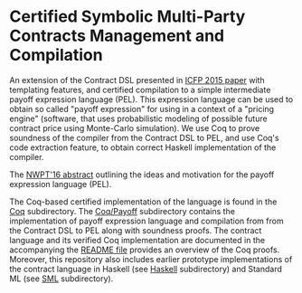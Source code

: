 # Certified Symbolic Multi-Party Contracts Management and Compilation

An extension of the Contract DSL presented in [ICFP 2015 paper](doc/icfp2015.pdf)
with templating features, and certified compilation to a simple intermediate
payoff expression language (PEL). This expression language can be used to obtain
so called "payoff expression" for using in a context of a "pricing engine"
(software, that uses probabilistic modeling of possible future contract price
using Monte-Carlo simulation). We use Coq to prove soundness of the compiler
from the Contract DSL to PEL, and use Coq's code extraction feature, to obtain
correct Haskell implementation of the compiler.

The [NWPT'16 abstract](http://dannenkov.me/papers/NWPTPayoffLang.pdf) outlining
the ideas and motivation for the payoff expression language (PEL).

The Coq-based certified implementation of the language is
found in the [Coq](Coq) subdirectory. The [Coq/Payoff](Coq/Payoff) subdirectory
contains the implementation of payoff expression language and compilation
from from the Contract DSL to PEL along with soundness proofs.
The contract language and its verified Coq implementation are documented
in the accompanying the [README file](Coq/README.md) provides an overview of the Coq
proofs. Moreover, this repository also includes earlier prototype
implementations of the contract language in Haskell (see
[Haskell](Haskell) subdirectory) and Standard ML (see [SML](SML)
subdirectory).
